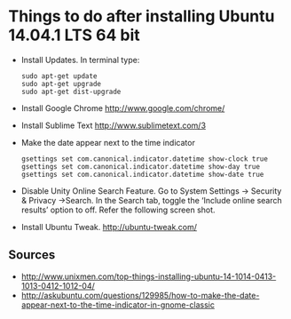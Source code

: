 # Things to do after installing Ubuntu 14.04.1 LTS 64 bit

- Install Updates. In terminal type:
  
  ```
  sudo apt-get update
  sudo apt-get upgrade
  sudo apt-get dist-upgrade
  ```
- Install Google Chrome
  http://www.google.com/chrome/
- Install Sublime Text
  http://www.sublimetext.com/3
- Make the date appear next to the time indicator
 
  ```
  gsettings set com.canonical.indicator.datetime show-clock true
  gsettings set com.canonical.indicator.datetime show-day true
  gsettings set com.canonical.indicator.datetime show-date true
  ```
- Disable Unity Online Search Feature.
  Go to System Settings -> Security & Privacy ->Search. In the Search tab, toggle the ‘Include online search results’ option to off. Refer the following screen shot.
- Install Ubuntu Tweak. http://ubuntu-tweak.com/

## Sources
- http://www.unixmen.com/top-things-installing-ubuntu-14-1014-0413-1013-0412-1012-04/
- http://askubuntu.com/questions/129985/how-to-make-the-date-appear-next-to-the-time-indicator-in-gnome-classic
